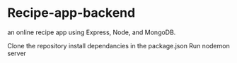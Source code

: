 # Recipe-app-backend
an online recipe app using Express, Node, and MongoDB.

Clone the repository
install dependancies in the package.json
Run nodemon server
